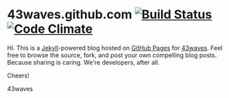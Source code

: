 # 43waves.github.com [![Build Status](https://travis-ci.org/43waves/43waves.github.io.png?branch=master)](https://travis-ci.org/43waves/43waves.github.io) [![Code Climate](https://codeclimate.com/github/43waves/43waves.github.io.png)](https://codeclimate.com/github/43waves/43waves.github.io)

Hi. This is a [Jekyll](http://github.com/mojombo/jekyll)-powered blog hosted on
[GitHub Pages](http://pages.github.com/) for [43waves](http://43waves.github.io).
Feel free to browse the source, fork, and post your own compelling blog posts.
Because sharing is caring. We're developers, after all.

Cheers!

43waves
